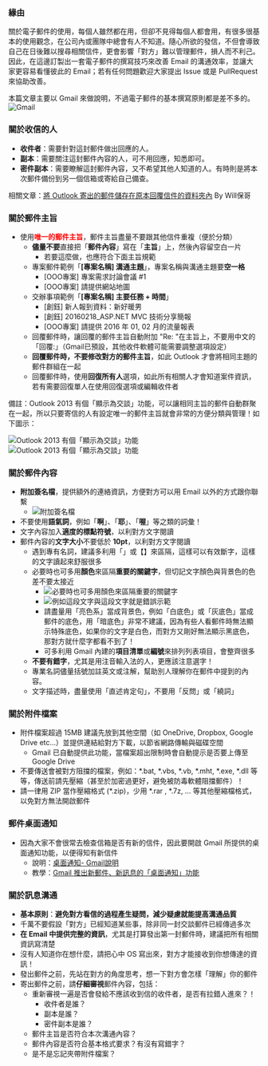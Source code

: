 ### 緣由

關於電子郵件的使用，每個人雖然都在用，但卻不見得每個人都會用，有很多很基本的使用觀念，在公司內或團隊中總會有人不知道。隨心所欲的發信，不但會導致自己在日後難以搜尋相關信件，更會影響「對方」難以管理郵件，損人而不利己。因此，在這邊訂製出一套電子郵件的撰寫技巧來改善 Email 的溝通效率，並讓大家更容易看懂彼此的 Email；若有任何問題歡迎大家提出 Issue 或是 PullRequest 來協助改善。

本篇文章主要以 Gmail 來做說明，不過電子郵件的基本撰寫原則都是差不多的。
![Gmail](http://i.imgur.com/VddTRjh.png)

### 關於收信的人

- **收件者**：需要針對這封郵件做出回應的人。
- **副本**：需要關注這封郵件內容的人，可不用回應，知悉即可。
- **密件副本**：需要瞭解這封郵件內容，又不希望其他人知道的人。有時則是將本次郵件備份到另一個信箱或寄給自己備查。 

相關文章：[將 Outlook 寄出的郵件儲存在原本回覆信件的資料夾內](http://blog.miniasp.com/post/2008/06/22/Store-sent-mail-in-the-folder-that-mail-replied-in-Outlook.aspx) By Will保哥

### 關於郵件主旨

- 使用<font color="red">**唯一的郵件主旨**</font>，郵件主旨盡量不要跟其他信件重複（便於分類） 
  - **儘量不要**直接把「**郵件內容**」寫在「**主旨**」上，然後內容留空白一片
    - 若要這麼做，也應符合下面主旨規範 
  - 專案郵件範例「**[專案名稱] 溝通主題**」，專案名稱與溝通主題要**空一格**
    - [OOO專案] 專案需求討論會議 #1
    - [OOO專案] 請提供網站地圖
  - 交辦事項範例「**[專案名稱] 主要任務 + 時間**」
    - [創鈺] 新人報到資料：新好暖男
    - [創鈺] 20160218_ASP.NET MVC 技術分享簡報
    - [OOO專案] 請提供 2016 年 01, 02 月的流量報表
  - 回覆郵件時，讓回覆的郵件主旨自動附加 "Re: "在主旨上，不要用中文的「回覆:」（Gmail已預設，其他收件軟體可能需要調整選項設定）
  - **回覆郵件時，不要修改對方的郵件主旨**，如此 Outlook 才會將相同主題的郵件群組在一起 
  - 回覆郵件時，使用**回復所有人**選項，如此所有相關人才會知道案件資訊，若有需要回復單人在使用回復選項或編輯收件者

備註：Outlook 2013 有個「顯示為交談」功能，可以讓相同主旨的郵件自動群聚在一起，所以只要寄信的人有設定唯一的郵件主旨就會非常的方便分類與管理！如下圖示：

![Outlook 2013 有個「顯示為交談」功能](http://imgur.com/0ztEFcV.png)
![Outlook 2013 有個「顯示為交談」功能](http://imgur.com/TTvc5Lg.png)

### 關於郵件內容

- **附加簽名檔**，提供額外的連絡資訊，方便對方可以用 Email 以外的方式跟你聯繫
  - ![附加簽名檔](http://i.imgur.com/mneQNNC.png)
- 不要使用**語氣詞**，例如「**啊**」、「**耶**」、「**喔**」等之類的詞彙！
- 文字內容加入**適度的標點符號**，以利對方文字閱讀
- 郵件內容的**文字大小**不要低於 **10pt**，以利對方文字閱讀
  - 遇到專有名詞，建議多利用「」或【】來區隔，這樣可以有效斷字，這樣的文字讀起來舒服很多
  - 必要時也可多用**顏色**來區隔**重要的關鍵字**，但切記文字顏色與背景色的色差不要太接近
    - ![必要時也可多用顏色來區隔重要的關鍵字](http://i.imgur.com/4vqeqV8.png)
    - ![例如這段文字與這段文字就是錯誤示範](http://i.imgur.com/ysG4H8U.png)
    - 請盡量用「亮色系」當成背景色，例如「白底色」或「灰底色」當成郵件的底色，用「暗底色」非常不建議，因為有些人看郵件時無法顯示特殊底色，如果你的文字是白色，而對方又剛好無法顯示黑底色，那對方就什麼字都看不到了！
    - 可多利用 Gmail 內建的**項目清單**或**編號**來排列列表項目，會整齊很多
  - **不要有錯字**，尤其是用注音輸入法的人，更應該注意選字！
  - 專業名詞儘量括號加註英文或注解，幫助別人理解你在郵件中提到的內容。
  - 文字描述時，盡量使用「直述肯定句」，不要用「反問」或「繞詞」

### 關於附件檔案

- 附件檔案超過 15MB 建議先放到其他空間（如 OneDrive, Dropbox, Google Drive etc…）並提供連結給對方下載，以節省網路傳輸與磁碟空間
  - Gmail 已自動提供此功能，當檔案超出限制時會自動提示是否要上傳至 Google Drive
- 不要傳送會被對方阻擋的檔案，例如：*.bat, *.vbs, *.vb, *.mht, *.exe, *.dll 等等，傳送前請先壓縮（甚至於加密過更好，避免被防毒軟體阻擋郵件）！
- 請一律用 ZIP 當作壓縮格式 (*.zip)，少用 *.rar , *.7z, … 等其他壓縮檔格式，以免對方無法開啟郵件

### 郵件桌面通知

- 因為大家不會很常去檢查信箱是否有新的信件，因此要開啟 Gmail 所提供的桌面通知功能，以便得知有新信件
  - 說明：[桌面通知- Gmail說明](https://support.google.com/mail/answer/1075549?hl=zh-Hant)
  - 教學：[Gmail 推出新郵件、新訊息的「桌面通知」功能](https://briian.com/7424/gmail-notifier.html)   

### 關於訊息溝通

- **基本原則**：**避免對方看信的過程產生疑問，減少疑慮就能提高溝通品質**
- 千萬不要假設「對方」已經知道某些事，除非同一封交談郵件已經傳過多次
- **在 Email 中提供完整的資訊**，尤其是打算發出第一封郵件時，建議把所有相關資訊寫清楚
- 沒有人知道你在想什麼，請把心中 OS 寫出來，對方才能接收到你想傳達的資訊！
- 發出郵件之前，先站在對方的角度思考，想一下對方會怎樣「理解」你的郵件
- 寄出郵件之前，請**仔細審視**郵件內容，包括：
  - 重新審視一遍是否會發給不應該收到信的收件者，是否有拉錯人進來？！
    - 收件者是誰？
    - 副本是誰？
    - 密件副本是誰？
  - 郵件主旨是否符合本次溝通內容？
  - 郵件內容是否符合基本格式要求？有沒有寫錯字？
  - 是不是忘記夾帶附件檔案？
